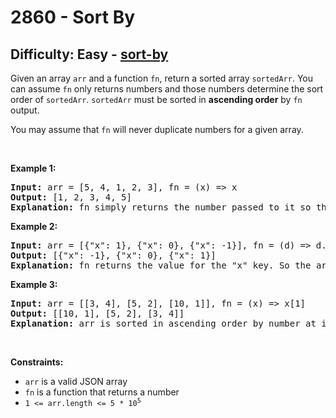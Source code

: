 <h1>2860 - Sort By</h1><h2>Difficulty: Easy - <a href="https://leetcode.com/problems/sort-by/">sort-by</a></h2><p>Given an array <code>arr</code> and a function <code>fn</code>, return a sorted array <code>sortedArr</code>. You can assume&nbsp;<code>fn</code>&nbsp;only returns numbers and those numbers determine the sort order of&nbsp;<code>sortedArr</code>. <code>sortedArr</code> must be sorted in <strong>ascending order</strong> by <code>fn</code> output.</p>

<p>You may assume that <code>fn</code> will never duplicate numbers for a given array.</p>

<p>&nbsp;</p>
<p><strong class="example">Example 1:</strong></p>

<pre>
<strong>Input:</strong> arr = [5, 4, 1, 2, 3], fn = (x) =&gt; x
<strong>Output:</strong> [1, 2, 3, 4, 5]
<strong>Explanation:</strong> fn simply returns the number passed to it so the array is sorted in ascending order.
</pre>

<p><strong class="example">Example 2:</strong></p>

<pre>
<strong>Input:</strong> arr = [{&quot;x&quot;: 1}, {&quot;x&quot;: 0}, {&quot;x&quot;: -1}], fn = (d) =&gt; d.x
<strong>Output:</strong> [{&quot;x&quot;: -1}, {&quot;x&quot;: 0}, {&quot;x&quot;: 1}]
<strong>Explanation:</strong> fn returns the value for the &quot;x&quot; key. So the array is sorted based on that value.
</pre>

<p><strong class="example">Example 3:</strong></p>

<pre>
<strong>Input:</strong> arr = [[3, 4], [5, 2], [10, 1]], fn = (x) =&gt; x[1]
<strong>Output:</strong> [[10, 1], [5, 2], [3, 4]]
<strong>Explanation:</strong> arr is sorted in ascending order by number at index=1.&nbsp;
</pre>

<p>&nbsp;</p>
<p><strong>Constraints:</strong></p>

<ul>
	<li><code>arr</code> is a valid JSON array</li>
	<li><code>fn</code> is a function that returns a number</li>
	<li><code>1 &lt;=&nbsp;arr.length &lt;= 5 * 10<sup>5</sup></code></li>
</ul>
